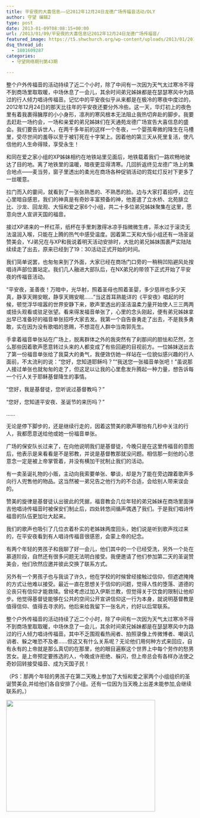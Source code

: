 ```yaml
---
title: 平安夜的大喜信息——记2012年12月24日龙德广场传福音活动/DLY
author: 守望 编辑2
type: post
date: 2013-01-09T08:08:15+00:00
url: /2013/01/09/平安夜的大喜信息记2012年12月24日龙德广场传福音/
featured_image: https://t5.shwchurch.org/wp-content/uploads/2013/01/20130109171102494-440x288.jpg
dsq_thread_id:
  - 1801609287
categories:
  - 守望网络期刊第43期

---
```

整个户外传福音的活动持续了近二个小时，除了中间有一次因为天气太过寒冷不得不到商场里取取暖，中场休息了一会儿，其余时间弟兄姊妹都是在瑟瑟寒风中为路过的行人倾力唱诗传福音。<!--more-->记忆中的平安夜似乎从来都是在极冷的寒夜中度过的，2012年12月24日的那天比往年的平安夜还要分外冷些。这一天，华灯初上的夜色里有着我裹得臃厚的小小身形，凛冽的寒风根本无法阻止我热切奔赴的脚步。我要去赶赴一场约会，一场和亲爱的弟兄姊妹们在天通苑龙德广场宣告大喜信息的盛会。我们要告诉世人，在两千多年前的这样一个冬夜，一个婴孩卑微的降生在马槽里，受尽世间的羞辱以至于被钉死在十字架上。因着他的第三天从死里复活，使凡信他的人生命得赎，享受永生！

和同在爱之家小组的XP姊妹相约在地铁站里见面后，地铁载着我们一路欢畅地驶达了目的地。离了地铁里的温暖，暗夜更显得清寒。几回折返终见龙德广场上的集合地点——麦当劳，窗子里透出的柔光在商场各种促销活动的霓虹灯反衬下更多了一丝暖意。

拉门而入的霎间，就看到了一张张熟悉的、不熟悉的脸。边与大家打着招呼，边在心里暗自感恩，我们的神真是有奇妙丰富预备的神，他差遣了立水桥、北苑腓立比、沙龙、回龙观、大恒和爱之家6个小组，共二十多位弟兄姊妹聚集在这里，愿意向世人宣讲天国的福音。

接过XP递来的一杯红茶，纸杯在手里刺激得冰凉手指微微生疼，茶水过于滚烫无法温润入喉，只能在上腾的热气中感受温度。因着第二天和大恒小组还有一场圣诞赞美会，YJ弟兄在与XP和我说着明天活动安排时，大批的弟兄姊妹围裹严实陆陆续续走了出去，原来已经到了19：30活动正式开始的时间。

我们简单说罢，也匆匆来到了外面，大家已经在商场门口旁的一稍稍凹陷避风处按唱诗声部位置站定。我们几人融进大部队后，在NX弟兄的带领下正式开始了平安夜的传福音活动。

“平安夜，圣善夜！万暗中，光华射，照着圣母也照着圣婴，多少慈祥也多少天真，静享天赐安眠，静享天赐安眠……”当这首耳熟能详的《平安夜》唱起的时候，顿觉浮华喧嚣的世界安静下来，歌声里透出的圣洁温柔力量开始使人三三两两或扭头观看或驻足张望。看来得发福音单张了，心里的念头刚起，便有弟兄姊妹拿出早已准备好的福音单张招呼大家去发。我第一个自告奋勇走了出去，不是我多勇敢，实在因为没有歌唱的恩赐，不想混在人群中当南郭先生。

手拿着福音单张站在广场上，脱离群体之外的我突然有了刹那间的胆怯和茫然，怎么那些因着歌声愿意转过头来的人都变成了有些回避的目视前方。一位姊妹送出去了第一份福音单张给了我莫大的勇气，我便效仿她一样站在一位貌似感兴趣的行人面前，不太流利的说：“您好，您知道耶稣吗？”“我送您一张福音单张吧！”虽说那人接过单张也就匆匆的走了，但这足以让我的心里愈发升腾起一种力量，想告诉每一个行人关于耶稣基督降生的事情。

“您好，我是基督徒，您听说过基督教吗？”

“您好，您知道平安夜、圣诞节的来历吗？”

……

无论是停下脚步的，还是继续行走的，因着这赞美的歌声哪怕有几秒中关注的行人，我都愿意送给他或她一份福音单张。

广场的保安队长过来了，在向他说明我们是基督徒，今晚只是在这里传福音的意图后，他表示是来看看是不是邪教，并说是基督教那就没问题。相信那一刻他的心思意念一定是被上帝掌管着，并没有横加干扰制止我们的活动。

有一卖圣诞礼物的小贩，主动向我索要单张、攀谈，却是为了能在旁边蹭着歌声多向行人兜售他的物品。这当然被一弟兄告之他行为的不合适，会给别人带来误会的。

赞美的旋律是基督徒认出彼此的凭据，福音教会几位年轻的弟兄姊妹在商场里面弹吉他唱诗传福音时被保安们制止后，四处转悠间循声偶遇了我们。于是我们唱诗传福音的队伍更加壮大起来。

我们的歌声也吸引了几位衣着朴实的老姊妹两度回头，她们说是听到歌声找过来的，在平安夜看到有人唱诗传福音很感恩，会蒙上帝的纪念。

有两个年轻的男孩子和我聊了好一会儿，他们其中的一个已经受洗，另外一个处在慕道阶段，自然还有很多问题无法明白接受。我便邀请了他们参加第二天的圣诞赞美会，他们欣然应邀并彼此交换了联系方式。

另外有一个男孩子也与我谈了许久，他在学校的时候曾经接触过信仰，但遮遮掩掩的方式让他难以接受。最近一直在思想关于信仰的问题，觉得人性的堕落、道德的沦丧只有信仰才能救赎。曾经考虑过加入伊斯兰教，但觉得关于饮食的限制让他却步。他觉得基督徒能够在公共的空间公开宣讲信仰这一行为本身，就说明基督教是值得信仰、值得去寻求的。他后来给我留下一张名片，约好以后常联系。

整个户外传福音的活动持续了近二个小时，除了中间有一次因为天气太过寒冷不得不到商场里取取暖，中场休息了一会儿，其余时间弟兄姊妹都是在瑟瑟寒风中为路过的行人倾力唱诗传福音。其中不乏围观看热闹者、拍照录像上传微博者、嘲讽讥诮者、躲之唯恐不及者……但这又有什么关系呢？无论他们用何种方式来回应，自有永有的上帝就是那么真切的在那里，他的眼目遍察这个世界上中每个劳作的愁男苦女。是上帝预定要拣选的人，今晚或许拒绝、躲闪，但上帝总会有各样办法使之奇妙回转接受福音、成为天国子民！

（PS：那两个年轻的男孩子在第二天晚上参加了大恒和爱之家两个小组组织的圣诞赞美会,并给他们各自安排了小组。还有一位因为当天晚上出差未能参加,会继续联系的。）

[<img class="alignnone size-thumbnail wp-image-6701" title="08平安夜的大喜信息——记2012年12月24日龙德广场传福音活动" src="http://t5.shwchurch.org/wp-content/uploads/2013/01/20130109171102494-400x300.jpg" alt="" width="400" height="300" />][1]

&nbsp;

 [1]: http://t5.shwchurch.org/wp-content/uploads/2013/01/20130109171102494.jpg